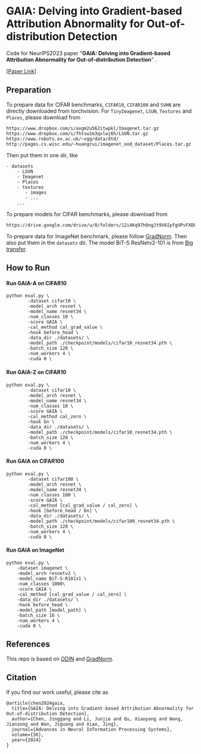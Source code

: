 # GAIA: Delving into Gradient-based Attribution Abnormality for Out-of-distribution Detection

Code for NeurIPS2023 paper "**GAIA: Delving into Gradient-based Attribution Abnormality for Out-of-distribution Detection**" .

[[Paper Link](https://arxiv.org/pdf/2311.09620.pdf)]

## Preparation

To prepare data for CIFAR benchmarks, `CIFAR10`, `CIFAR100` and `SVHN` are directly downloaded from torchvision. For  `TinyImagenet`, `LSUN`, `Textures` and `Places`, please download from 

```
https://www.dropbox.com/s/avgm2u562itwpkl/Imagenet.tar.gz
https://www.dropbox.com/s/fhtsw1m3qxlwj6h/LSUN.tar.gz
https://www.robots.ox.ac.uk/~vgg/data/dtd/  
http://pages.cs.wisc.edu/~huangrui/imagenet_ood_dataset/Places.tar.gz
```

Then put them in one dir, like

```
- datasets
    - LSUN
    - Imagenet
    - Places
    - textures
       - images
       - ...
    ...
```

To prepare models for CIFAR benchmarks, please download from 
```
https://drive.google.com/drive/u/0/folders/12i4Kq97h0ngJt9V6IpfgUPvFXDEznf5J
```

To prepare data for ImageNet benchmark, please follow [GradNorm](https://github.com/deeplearning-wisc/gradnorm_ood). Then also put them in the `datasets` dir. The model BiT-S ResNetv2-101 is from [Big transfer](https://github.com/google-research/big_transfer).

## How to Run

#### Run GAIA-A on CIFAR10


```
python eval.py \
        -dataset cifar10 \
        -model_arch resnet \
        -model_name resnet34 \
        -num_classes 10 \
        -score GAIA \
        -cal_method cal_grad_value \
        -hook before_head \
        -data_dir ./datasets/ \
        -model_path ./checkpoint/models/cifar10_resnet34.pth \
        -batch_size 128 \
        -num_workers 4 \
        -cuda 0 \
```




#### Run GAIA-Z on CIFAR10

```
python eval.py \
        -dataset cifar10 \
        -model_arch resnet \
        -model_name resnet34 \
        -num_classes 10 \
        -score GAIA \
        -cal_method cal_zero \
        -hook bn \
        -data_dir ./datasets/ \
        -model_path ./checkpoint/models/cifar10_resnet34.pth \
        -batch_size 128 \
        -num_workers 4 \
        -cuda 0 \
```

#### Run GAIA on CIFAR100

```
python eval.py \
        -dataset cifar100 \
        -model_arch resnet \
        -model_name resnet34 \
        -num_classes 100 \
        -score GAIA \
        -cal_method [cal_grad_value / cal_zero] \
        -hook [before_head / bn] \
        -data_dir ./datasets/ \
        -model_path ./checkpoint/models/cifar100_resnet34.pth \
        -batch_size 128 \
        -num_workers 4 \
        -cuda 0 \
```

#### Run GAIA on ImageNet

```
python eval.py \
    -dataset imagenet \
    -model_arch resnetv2 \
    -model_name BiT-S-R101x1 \
    -num_classes 1000\
    -score GAIA \
    -cal_method [cal_grad_value / cal_zero] \
    -data_dir ./datasets/ \
    -hook before_head \
    -model_path [model_path] \
    -batch_size 16 \
    -num_workers 4 \
    -cuda 0 \
```

## References

This repo is based on [ODIN](https://github.com/facebookresearch/odin) and [GradNorm](https://github.com/deeplearning-wisc/gradnorm_ood).


## Citation

If you find our work useful, please cite as


```
@article{chen2024gaia,
  title={GAIA: Delving into Gradient-based Attribution Abnormality for Out-of-distribution Detection},
  author={Chen, Jinggang and Li, Junjie and Qu, Xiaoyang and Wang, Jianzong and Wan, Jiguang and Xiao, Jing},
  journal={Advances in Neural Information Processing Systems},
  volume={36},
  year={2024}
}
```


